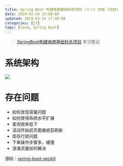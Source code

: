```yaml
---
title: Spring Boot 构建电商基础秒杀项目 (十二) 总结 (完结)
date: 2019-03-24 17:00:00
updated: 2019-03-24 17:00:00
categories: [IT]
tags: [Java, Spring Boot]
---
```


> [SpringBoot构建电商基础秒杀项目](https://www.imooc.com/video/18390) 学习笔记

# 系统架构

![](https://victorblog.nos-eastchina1.126.net/2047/architecture.png)

# 存在问题

+ 如何发现容量问题
+ 如何使得系统水平扩展
+ 查询效率低下
+ 活动开始前页面被疯狂刷新
+ 库存行锁问题
+ 下单操作步骤多，缓慢
+ 浪涌流量如何解决

源码：[spring-boot-seckill](https://github.com/VictorBu/spring-boot-seckill)

